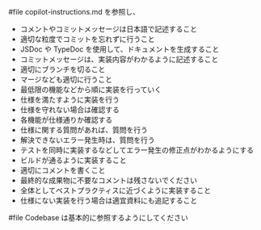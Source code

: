 #file copilot-instructions.md を参照し、

- コメントやコミットメッセージは日本語で記述すること
- 適切な粒度でコミットを忘れずに行うこと
- JSDoc や TypeDoc を使用して、ドキュメントを生成すること
- コミットメッセージは、実装内容がわかるように記述すること
- 適切にブランチを切ること
- マージなども適切に行うこと
- 最低限の機能などから順に実装を行っていく
- 仕様を満たすように実装を行う
- 仕様を守れない場合は確認する
- 各機能が仕様通りか確認する
- 仕様に関する質問があれば、質問を行う
- 解決できないエラー発生時は、質問を行う
- テストを同時に実装するなどしてエラー発生の修正点がわかるようにする
- ビルドが通るように実装すること
- 適切にコメントを書くこと
- 最終的な成果物に不要なコメントは残さないでください
- 全体としてベストプラクティスに近づくように実装すること
- 仕様にない実装を行う場合は適宜資料にも追記すること

#file Codebase は基本的に参照するようにしてください
